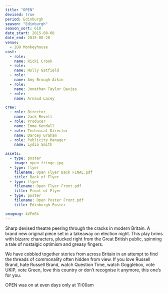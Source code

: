 ```yaml
---
title: "OPEN"
devised: true
period: Edinburgh
season: "Edinburgh"
season_sort: 610
date_start: 2015-08-08
date_end: 2015-08-28
venue:
  - ZOO Monkeyhouse
cast:
  - role:
    name: Ricki Crook
  - role:
    name: Holly Gatfield
  - role:
    name: Amy Brough-Aikin
  - role:
    name: Jonathan Taylor Davies
  - role:
    name: Arnaud Lacey

crew:
  - role: Director
    name: Jack Revell
  - role: Producer
    name: Emma Kendall
  - role: Technical Director
    name: Darcey Graham
  - role: Publicity Manager
    name: Lydia Smith

assets:
  - type: poster
    image: open_fringe.jpg
  - type: flyer
    filename: Open Flyer Back FINAL.pdf
    title: Back of Flyer
  - type: flyer
    filename: Open Flyer Front.pdf
    title: Front of Flyer
  - type: poster
    filename: Open Poster Front.pdf
    title: Edinburgh Poster

smugmug: 4VFmSk
---
```


Sharp devised theatre peering through the cracks in modern Britain.
A brand new original piece set in a takeaway on election night. This play brims with bizarre characters, plucked right from the Great British public, spinning a tale of nostalgic optimism and greasy fingers.

We have cobbled together stories from across Britain in an attempt to find the threads of commonality often hidden from view. If you love Russell Brand, hate Russell Brand, watch Question Time, watch Gogglebox, vote UKIP, vote Green, love this country or don’t recognise it anymore, this one’s for you.

OPEN was on at even days only at 11:00am
